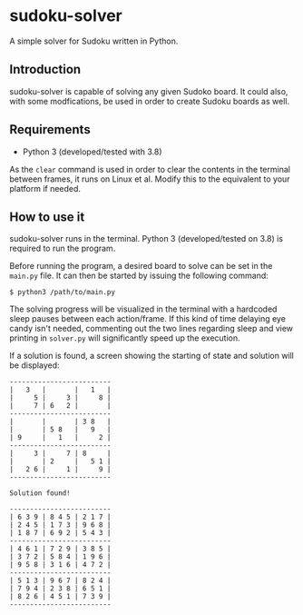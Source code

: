 # sudoku-solver
A simple solver for Sudoku written in Python.

## Introduction
sudoku-solver is capable of solving any given Sudoko board. It could also, with some modfications, be used in order to create Sudoku boards as well.

## Requirements

* Python 3 (developed/tested with 3.8)

As the `clear` command is used in order to clear the contents in the terminal between frames, it runs on Linux et al. Modify this to the equivalent to your platform if needed.

## How to use it
sudoku-solver runs in the terminal. Python 3 (developed/tested on 3.8) is required to run the program.

Before running the program, a desired board to solve can be set in the `main.py` file. It can then be started by issuing the following command:

    $ python3 /path/to/main.py

The solving progress will be visualized in the terminal with a hardcoded sleep pauses between each action/frame. If this kind of time delaying eye candy isn't needed, commenting out the two lines regarding sleep and view printing in `solver.py` will significantly speed up the execution.

If a solution is found, a screen showing the starting of state and solution will be displayed:

    -------------------------
    |   3   |       |   1   |
    |     5 |     3 |     8 |
    |     7 | 6   2 |       |
    -------------------------
    |       |       | 3 8   |
    |       | 5 8   |   9   |
    | 9     |   1   |     2 |
    -------------------------
    |     3 |     7 | 8     |
    |       | 2     |   5 1 |
    |   2 6 |     1 |     9 |
    -------------------------
    
    Solution found!
    
    -------------------------
    | 6 3 9 | 8 4 5 | 2 1 7 |
    | 2 4 5 | 1 7 3 | 9 6 8 |
    | 1 8 7 | 6 9 2 | 5 4 3 |
    -------------------------
    | 4 6 1 | 7 2 9 | 3 8 5 |
    | 3 7 2 | 5 8 4 | 1 9 6 |
    | 9 5 8 | 3 1 6 | 4 7 2 |
    -------------------------
    | 5 1 3 | 9 6 7 | 8 2 4 |
    | 7 9 4 | 2 3 8 | 6 5 1 |
    | 8 2 6 | 4 5 1 | 7 3 9 |
    -------------------------
